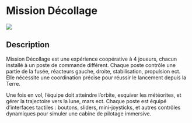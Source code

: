 # Mission Décollage

<!-- Bannderole / Bande-annonce -->
![]( https://placehold.co/600x400?text=banderole-bande-annonce)

## Description

<!-- Présentation de ce qu'est ce site et résumé du projet en un paragraphe, toujours à jour-->
Mission Décollage est une expérience coopérative à 4 joueurs, chacun installé à un poste de commande différent. Chaque poste contrôle une partie de la fusée, réacteurs gauche, droite, stabilisation, propulsion ect. Elle nécessite une coordination précise pour réussir le lancement depuis la Terre.

Une fois en vol, l’équipe doit atteindre l’orbite, esquiver les météorites, et gérer la trajectoire vers la lune, mars ect. Chaque poste est équipé d’interfaces tactiles : boutons, sliders, mini-joysticks, et autres contrôles dynamiques pour simuler une cabine de pilotage immersive.